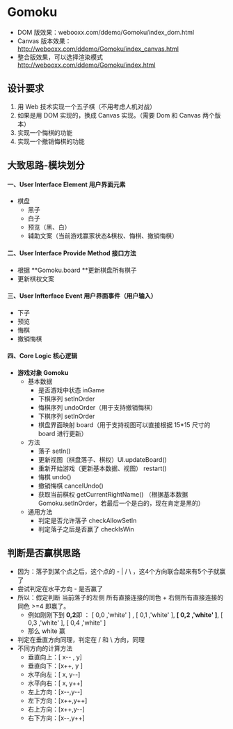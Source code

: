 # Gomoku

- DOM 版效果：webooxx.com/ddemo/Gomoku/index_dom.html
- Canvas 版本效果：http://webooxx.com/ddemo/Gomoku/index_canvas.html
- 整合版效果，可以选择渲染模式 http://webooxx.com/ddemo/Gomoku/index.html



## 设计要求

1. 用 Web 技术实现一个五子棋（不用考虑人机对战）
2. 如果是用 DOM 实现的，换成 Canvas 实现。（需要 Dom 和 Canvas 两个版本）
3. 实现一个悔棋的功能
4. 实现一个撤销悔棋的功能

## 大致思路-模块划分

#### 一、User Interface Element 用户界面元素

- 棋盘
  - 黑子
  - 白子
  - 预览（黑、白）
  - 辅助文案（当前游戏赢家状态&棋权、悔棋、撤销悔棋）

#### 二、User Interface Provide Method 接口方法

- 根据 **Gomoku.board **更新棋盘所有棋子
- 更新棋权文案

#### 三、User Infterface Event 用户界面事件（用户输入）

- 下子
- 预览
- 悔棋
- 撤销悔棋

#### 四、Core Logic 核心逻辑

- **游戏对象 Gomoku**
  - 基本数据
    - 是否游戏中状态 inGame 
    - 下棋序列 setInOrder
    - 悔棋序列 undoOrder（用于支持撤销悔棋）
    - 下棋序列 setInOrder
    - 棋盘界面映射 board（用于支持视图可以直接根据 15\*15 尺寸的 board 进行更新）
  - 方法
    - 落子 setIn()
    - 更新视图（棋盘落子、棋权）UI.updateBoard()
    - 重新开始游戏（更新基本数据、视图） restart()
    - 悔棋 undo()
    - 撤销悔棋 cancelUndo()
    - 获取当前棋权  getCurrentRightName() （根据基本数据 Gomoku.setInOrder，若最后一个是白的，现在肯定是黑的）
  - 通用方法
    - 判定是否允许落子 checkAllowSetIn
    - 判定落子之后是否赢了 checkIsWin
    

## 判断是否赢棋思路

- 因为：落子到某个点之后，这个点的 - | \/ \\ ，这4个方向联合起来有5个子就赢了
- 尝试判定在水平方向 - 是否赢了
- 所以：假定判断  当前落子的左侧 所有直接连接的同色 + 右侧所有直接连接的同色 >=4 即赢了。
  - 例如刚刚下到 **0,2**即 ： [ 0,0 ,'white' ] , [ 0,1 ,'white' ], **[ 0,2 ,'white' ]**, [ 0,3 ,'white' ], [ 0,4 ,'white' ]
  - 那么 white 赢
- 判定在垂直方向同理，判定在 / 和 \ 方向，同理
- 不同方向的计算方法
  - 垂直向上：[ x--  , y]
  - 垂直向下：[x++, y ]
  - 水平向左：[ x, y--]
  - 水平向右：[ x, y++]
  - 左上方向：[x--,y--]
  - 左下方向：[x++,y++]
  - 右上方向：[x++,y--]
  - 右下方向：[x--,y++]





